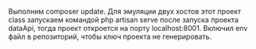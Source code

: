 Выполним composer update.
Для эмуляции двух хостов этот проект class запускаем командой php artisan serve после запуска проекта dataApi, тогда проект откроется на порту localhost:8001. Включил env файл в репозиторий, чтобы ключ  проекта не генерировать.